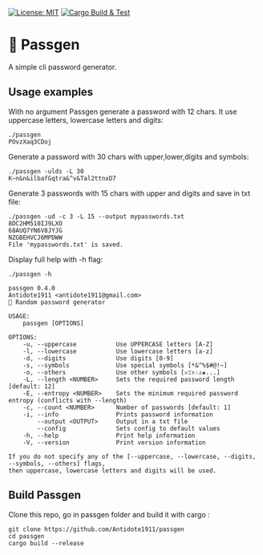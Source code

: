 [![License: MIT](https://img.shields.io/badge/License-MIT-green.svg)](https://opensource.org/licenses/MIT)
[![Cargo Build & Test](https://github.com/Antidote1911/passgen/actions/workflows/ci.yml/badge.svg)](https://github.com/Antidote1911/passgen/actions/workflows/ci.yml)

# 🔑 Passgen

A simple cli password generator.

## Usage examples

 With no argument Passgen generate a password with 12 chars. It use uppercase letters, lowercase letters and digits:
```
./passgen
POvzXaq3CDoj
```

Generate a password with 30 chars with upper,lower,digits and symbols:
```
./passgen -ulds -L 30
K~n&n&ilbafGqtra&^v&Tal2ttnxD7
```

Generate 3 passwords with 15 chars with upper and digits and save in txt file:
```
./passgen -ud -c 3 -L 15 --output mypasswords.txt
8DC2HM510IJ9LXO
68AUQ7YN6V8JYJG
NZGBEHVCJ6MPDWW
File 'mypasswords.txt' is saved.
```
Display full help with -h flag:

```
./passgen -h

passgen 0.4.0
Antidote1911 <antidote1911@gmail.com>
🔑 Random password generator

USAGE:
    passgen [OPTIONS]

OPTIONS:
    -u, --uppercase           Use UPPERCASE letters [A-Z]
    -l, --lowercase           Use lowercase letters [a-z]
    -d, --digits              Use digits [0-9]
    -s, --symbols             Use special symbols [*&^%$#@!~]
    -o, --others              Use other symbols [♕♖♗♘♙♚...]
    -L, --length <NUMBER>     Sets the required password length [default: 12]
    -E, --entropy <NUMBER>    Sets the minimum required password entropy (conflicts with --length)
    -c, --count <NUMBER>      Number of passwords [default: 1]
    -i, --info                Prints password information
        --output <OUTPUT>     Output in a txt file
        --config              Sets config to default values
    -h, --help                Print help information
    -V, --version             Print version information

If you do not specify any of the [--uppercase, --lowercase, --digits, --symbols, --others] flags,
then uppercase, lowercase letters and digits will be used.
```
## Build Passgen
Clone this repo, go in passgen folder and build it with cargo :
```
git clone https://github.com/Antidote1911/passgen
cd passgen
cargo build --release

```
